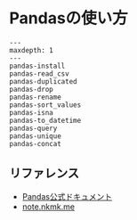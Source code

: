# Pandasの使い方

```{toctree}
---
maxdepth: 1
---
pandas-install
pandas-read_csv
pandas-duplicated
pandas-drop
pandas-rename
pandas-sort_values
pandas-isna
pandas-to_datetime
pandas-query
pandas-unique
pandas-concat
```

## リファレンス

- [Pandas公式ドキュメント](https://pandas.pydata.org/docs/)
- [note.nkmk.me](https://note.nkmk.me/pandas/)
